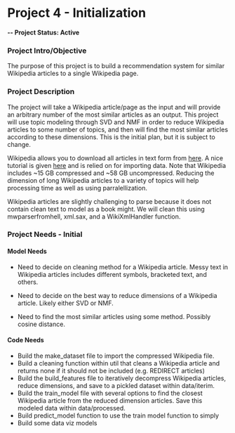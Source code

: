 # Project 4 - Initialization

**-- Project Status: Active**



### Project Intro/Objective

The purpose of this project is to build a recommendation system for similar Wikipedia articles to a single Wikipedia page.



### Project Description

The project will take a Wikipedia article/page as the input and will provide an arbitrary number of the most similar articles as an output.  This project will use topic modeling through SVD and NMF in order to reduce Wikipedia articles to some number of topics, and then will find the most similar articles according to these dimensions. This is the initial plan, but it is subject to change.

Wikipedia allows you to download all articles in text form from [here](https://dumps.wikimedia.org/enwiki/).  A nice tutorial is given [here](https://towardsdatascience.com/wikipedia-data-science-working-with-the-worlds-largest-encyclopedia-c08efbac5f5c) and is relied on for importing data.  Note that Wikipedia includes ~15 GB compressed and ~58 GB uncompressed.  Reducing the dimension of long Wikipedia articles to a variety of topics will help processing time as well as using parralellization.

Wikipedia articles are slightly challenging to parse because it does not contain clean text to model as a book might.  We will clean this using mwparserfromhell, xml.sax, and a WikiXmlHandler function.



### Project Needs - Initial

#### Model Needs

- Need to decide on cleaning method for a Wikipedia article.  Messy text in Wikipedia articles includes different symbols, bracketed text, and others.

- Need to decide on the best way to reduce dimensions of a Wikipedia article.  Likely either SVD or NMF.

- Need to find the most similar articles using some method.  Possibly cosine distance.

  

#### Code Needs

- Build the make_dataset file to import the compressed Wikipedia file.
- Build a cleaning function within util that cleans a Wikipedia article and returns none if it should not be included (e.g. REDIRECT articles)
- Build the build_features file to iteratively decompress Wikipedia articles, reduce dimensions, and save to a pickled dataset within data/iterim.
- Build the train_model file with several options to find the closest Wikipedia article from the reduced dimension articles.  Save this modeled data within data/processed.
- Build predict_model function to use the train model function to simply
- Build some data viz models